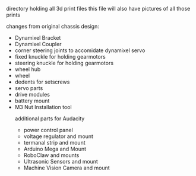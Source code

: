 directory holding all 3d print files 
this file will also have pictures of all those prints

changes from original chassis design:
<ul>
<li> Dynamixel Bracket
<li> Dynamixel Coupler
<li> corner steering joints to accomidate dynamixel servo
<li> fixed knuckle for holding gearmotors
<li> steering knuckle for holding gearmotors
<li>wheel hub
<li> wheel
<li> dedents for setscrews
<li> servo parts
<li> drive modules
<li> battery mount
<li> M3 Nut Installation tool

additional parts for Audacity
- power control panel
- voltage regulator and mount
- termanal strip and mount
- Arduino Mega and Mount
- RoboClaw and mounts
- Ultrasonic Sensors and mount
- Machine Vision Camera and mount
